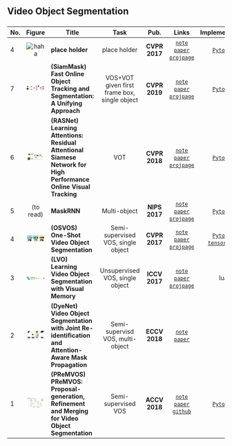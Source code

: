 ## Video Object Segmentation



### 

| No.  |              Figure              | Title                                                        |                     Task                     |     Pub.      |                            Links                             |                        Implementation                        |
| :--- | :------------------------------: | ------------------------------------------------------------ | :------------------------------------------: | :-----------: | :----------------------------------------------------------: | :----------------------------------------------------------: |
| 4    |     ![haha](./data/haha.png)     | __place holder__                                             |                 place holder                 | __CVPR 2017__ |            [`note`]() [`paper`]() [`projpage`]()             |                        [`Pytorch`]()                         |
| 7    | ![siammask](./data/SIamMask.png) | __(SiamMask) Fast Online Object Tracking and Segmentation: A Unifying Approach__ | VOS+VOT given first frame box, single object | __CVPR 2019__ | [`note`](./SiamMask/SiamMask.md) [`paper`](https://arxiv.org/pdf/1812.05050.pdf) [`projpage`](http://www.robots.ox.ac.uk/~qwang/SiamMask) |      [`Pytorch`](https://github.com/foolwood/SiamMask)       |
| 6    |   ![RASNet](./data/RASNet.png)   | __(RASNet) Learning Attentions: Residual Attentional Siamese Network for High Performance Online Visual Tracking__ |                     VOT                      | __CVPR 2018__ |            [`note`]() [`paper`]() [`projpage`]()             |                        [`Pytorch`]()                         |
| 5    |            (to read)             | __MaskRNN__                                                  |                 Multi-object                 | __NIPS 2017__ |            [`note`]() [`paper`]() [`projpage`]()             |                        [`Pytorch`]()                         |
| 4    |    ![OSVOS](./data/OSVOS.png)    | __(OSVOS) One-Shot Video Object Segmentation__               |      Semi-supervised VOS, single object      | __CVPR 2017__ | [`note`](./OSVOS/OSVOS.md) [`paper`](https://arxiv.org/pdf/1611.05198v4.pdf) [`projpage`](http://www.vision.ee.ethz.ch/~cvlsegmentation/osvos/) | [`Pytorch`](https://github.com/kmaninis/OSVOS-PyTorch) [`tensorflow`](https://github.com/scaelles/OSVOS-TensorFlow) |
| 3    |     ![LVOS](./data/LVOS.png)     | __(LVO) Learning Video Object Segmentation with Visual Memory__ |       Unsupervised VOS, single object        | __ICCV 2017__ | [`note`](./LVO/LVO.md) [`paper`](https://arxiv.org/pdf/1704.05737.pdf) [`projpage`](http://thoth.inrialpes.fr/research/lvo/) |                             lua                              |
| 2    |   ![DyeNet](./data/DyeNet.png)   | __(DyeNet) Video Object Segmentation with Joint Re-identification and Attention-Aware Mask Propagation__ |       Semi-supervisd VOS, multi-object       | __ECCV 2018__ | [`note`](./DyeNet/DyeNet.md) [`paper`](http://openaccess.thecvf.com/content_ECCV_2018/papers/Xiaoxiao_Li_Video_Object_Segmentation_ECCV_2018_paper.pdf) |                                                              |
| 1    |  ![PReMVOS](./data/PReMVOS.png)  | __(PReMVOS) PReMVOS: Proposal-generation, Refinement and Merging for Video Object Segmentation__ |             Semi-supervised VOS              | __ACCV 2018__ | [`note`](./PReMVOS/PReMVOS.md) [`paper`](https://arxiv.org/pdf/1807.09190.pdf) [`github`](https://github.com/JonathonLuiten/PReMVOS) |    [`Pytorch`](https://github.com/JonathonLuiten/PReMVOS)    |

